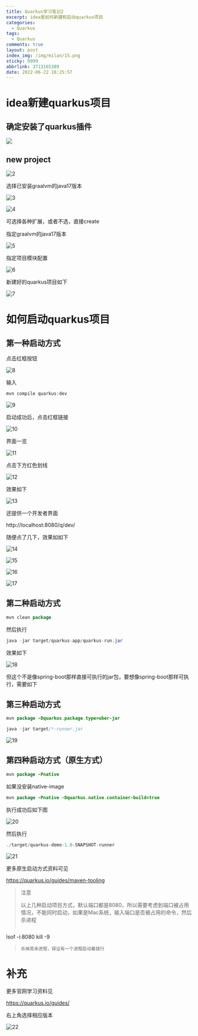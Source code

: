 ```yaml
---
title: Quarkus学习笔记2
excerpt: idea里如何新建和启动quarkus项目
categories:
  - Quarkus
tags:
  - Quarkus
comments: true
layout: post
index_img: /img/milan/15.png
sticky: 9999
abbrlink: 3713165389
date: 2022-06-22 18:25:57
---
```


# idea新建quarkus项目

## 确定安装了quarkus插件

![](img/quarkus/A361119A-63D7-4E21-BA5A-8EA91EB9FCCC.png)

## new project

![2](img/quarkus/D51B5E83-AF00-4D96-AAB5-73BDA3F1487D.png)

选择已安装graalvm的java17版本

![3](img/quarkus/B665EE8E-41E7-4798-A8A2-B13E13FA186E.png)

![4](img/quarkus/A6959508-98A3-4128-B6FD-F724EC5370D8.png)

可选择各种扩展，或者不选，直接create

指定graalvm的java17版本

![5](img/quarkus/A88DCF4B-C700-46E4-B239-D72522744A7B.png)

指定项目模块配置

![6](img/quarkus/825CBDFC-0793-4326-A429-A5A40B606E90.png)

新建好的quarkus项目如下

![7](img/quarkus/16D2F543-9ABD-4433-A6D3-6DC6822D349B.png)


# 如何启动quarkus项目

## 第一种启动方式

点击红框按钮

![8](img/quarkus/868D143C-98D9-4772-9BB8-D7A208BE270C.png)

输入
``` java
mvn compile quarkus:dev
```

![9](img/quarkus/08BFDA2E-96E7-418F-B143-FE213A4B9D48.png)

启动成功后，点击红框链接


![10](img/quarkus/122A88A3-8979-4C21-8EE3-D77A7F6F17D8.png)

界面一览

![11](img/quarkus/E6A0AD91-C3A8-4AC2-A4B1-C4C2F7B2E36D.png)

点击下方红色划线

![12](img/quarkus/9AFB6246-CC61-4DC8-8B80-88FDBB1F38E8.png)

效果如下

![13](img/quarkus/B9FD4556-C450-40BF-9C9D-767F35BDD41B.png)

还提供一个开发者界面

http://localhost:8080/q/dev/


随便点了几下，效果如如下

![14](img/quarkus/5E54DD0F-E753-4BD9-8182-EF1117452327.png)

![15](img/quarkus/8F32C5B1-BE7D-4361-8D6D-E1047474DD32.png)

![16](img/quarkus/E232CC11-E590-4413-9093-957E5EE62B2A.png)

![17](img/quarkus/F7C2CC47-FF5F-456F-915F-2AF04EF3BC06.png)

## 第二种启动方式

``` java
mvn clean package
```

然后执行

``` java
java -jar target/quarkus-app/quarkus-run.jar
```

效果如下

![18](img/quarkus/B15B8025-AF97-4259-94BE-8966C61AFC11.png)

但这个不是像spring-boot那样直接可执行的jar包，要想像spring-boot那样可执行，需要如下

## 第三种启动方式

``` java
mvn package -Dquarkus.package.type=uber-jar

java -jar target/*-runner.jar
```

![19](img/quarkus/4E84840E-A517-464C-876B-1DAD95FADCF8.png)

## 第四种启动方式（原生方式）

``` java
mvn package -Pnative
```

如果没安装native-image

``` java
mvn package -Pnative -Dquarkus.native.container-build=true
```

执行成功后如下图

![20](img/quarkus/00C18046-BF69-40A2-92EB-122723374761.png)

然后执行

``` java
./target/quarkus-demo-1.0-SNAPSHOT-runner
``` 

![21](img/quarkus/77915776-9730-4179-A7F4-CCCDD997548A.png)

更多原生启动方式资料可见

https://quarkus.io/guides/maven-tooling

>注意
> 
>以上几种启动项目方式，默认端口都是8080，所以需要考虑到端口被占用情况，不能同时启动，如果是Mac系统，输入端口是否被占用的命令，然后杀进程
>``` java
lsof -i:8080
kill -9 
>```
>杀掉其余进程，保证有一个进程启动着就行

# 补充

更多官网学习资料见

https://quarkus.io/guides/

右上角选择相应版本

![22](img/quarkus/C37C0EE7-EE49-48FA-B7CC-A9F9E0B6319B.png)

